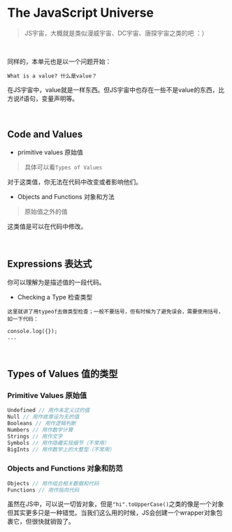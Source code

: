 # The JavaScript Universe
> JS宇宙，大概就是类似漫威宇宙、DC宇宙、唐探宇宙之类的吧 ：）

<br/>

同样的，本单元也是以一个问题开始：
```text
What is a value? 什么是value？
```

在JS宇宙中，value就是一样东西。但JS宇宙中也存在一些不是value的东西，比方说if语句，变量声明等。

<br/>

## Code and Values

- primitive values 原始值
> 具体可以看`Types of Values`

对于这类值，你无法在代码中改变或者影响他们。

- Objects and Functions 对象和方法
> 原始值之外的值

这类值是可以在代码中修改。

<br/>

## Expressions 表达式

你可以理解为是描述值的一段代码。

- Checking a Type 检查类型
```text
这里就讲了用typeof去做类型检查；一般不要括号，但有时候为了避免误会，需要使用括号，如一下代码：

console.log({});
...
```

<br/>

## Types of Values 值的类型

### Primitive Values 原始值

```javascript
Undefined // 用作未定义过的值
Null // 用作故意设为无的值
Booleans // 用作逻辑判断
Numbers // 用作数学计算
Strings // 用作文字
Symbols // 用作隐藏实现细节（不常用）
BigInts // 用作数学上的大整型（不常用）
```

### Objects and Functions 对象和防范

```javascript
Objects // 用作组合相关数据和代码
Functions // 用作指向代码
```

虽然在JS中，可以说一切皆对象，但是`"hi".toUpperCase()`之类的像是一个对象但其实更多只是一种错觉。当我们这么用的时候，JS会创建一个wrapper对象包裹它，但很快就销毁了。